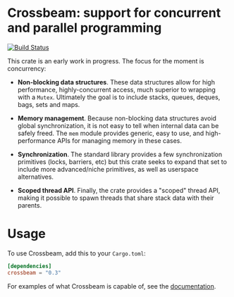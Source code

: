 # Crossbeam: support for concurrent and parallel programming

[![Build Status](https://travis-ci.org/crossbeam-rs/crossbeam.svg?branch=master)](https://travis-ci.org/crossbeam-rs/crossbeam)

This crate is an early work in progress. The focus for the moment is
concurrency:

- **Non-blocking data structures**. These data structures allow for high
performance, highly-concurrent access, much superior to wrapping with a
`Mutex`. Ultimately the goal is to include stacks, queues, deques, bags, sets
and maps.

- **Memory management**. Because non-blocking data structures avoid global
synchronization, it is not easy to tell when internal data can be safely
freed. The `mem` module provides generic, easy to use, and high-performance APIs
for managing memory in these cases.

- **Synchronization**. The standard library provides a few synchronization
primitives (locks, barriers, etc) but this crate seeks to expand that set to
include more advanced/niche primitives, as well as userspace alternatives.

- **Scoped thread API**. Finally, the crate provides a "scoped" thread API,
making it possible to spawn threads that share stack data with their parents.

# Usage

To use Crossbeam, add this to your `Cargo.toml`:

```toml
[dependencies]
crossbeam = "0.3"
```

For examples of what Crossbeam is capable of, see the
[documentation][docs].

[docs]: https://docs.rs/crate/crossbeam/
